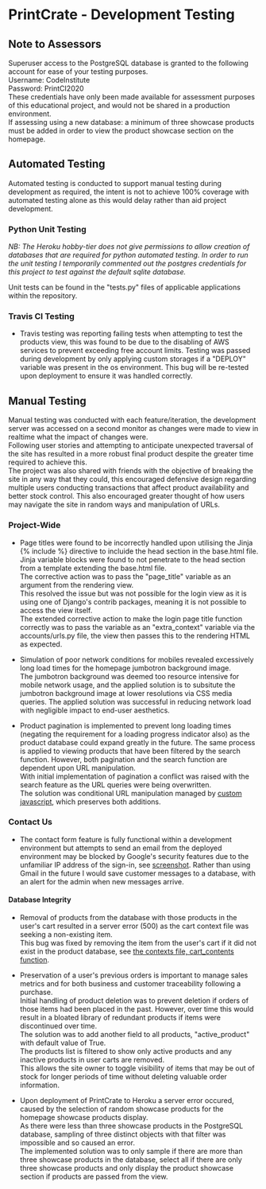 # PrintCrate - Development Testing

## Note to Assessors

Superuser access to the PostgreSQL database is granted to the following account for ease of your testing purposes.  
Username: CodeInstitute  
Password: PrintCI2020  
These credentials have only been made available for assessment purposes of this educational project, and would not be shared in a production environment.  
If assessing using a new database: a minimum of three showcase products must be added in order to view the product showcase section on the homepage.

## Automated Testing

Automated testing is conducted to support manual testing during development as required, the intent is not to achieve 100% coverage with automated testing alone as this would delay rather than aid project development.

### Python Unit Testing

_NB: The Heroku hobby-tier does not give permissions to allow creation of databases that are required for python automated testing. In order to run the unit testing I temporarily commented out the postgres credentials for this project to test against the default sqlite database._

Unit tests can be found in the "tests.py" files of applicable applications within the repository.

### Travis CI Testing

- Travis testing was reporting failing tests when attempting to test the products view, this was found to be due to the disabling of AWS services to prevent exceeding free account limits. Testing was passed during development by only applying custom storages if a "DEPLOY" variable was present in the os environment. This bug will be re-tested upon deployment to ensure it was handled correctly.

## Manual Testing

Manual testing was conducted with each feature/iteration, the development server was accessed on a second monitor as changes were made to view in realtime what the impact of changes were.  
Following user stories and attempting to anticipate unexpected traversal of the site has resulted in a more robust final product despite the greater time required to achieve this.  
The project was also shared with friends with the objective of breaking the site in any way that they could, this encouraged defensive design regarding multiple users conducting transactions that affect product availability and better stock control. This also encouraged greater thought of how users may navigate the site in random ways and manipulation of URLs.

### Project-Wide

- Page titles were found to be incorrectly handled upon utilising the Jinja {% include %} directive to incluide the head section in the base.html file.  
  Jinja variable blocks were found to not penetrate to the head section from a template extending the base.html file.  
  The corrective action was to pass the "page_title" variable as an argument from the rendering view.  
  This resolved the issue but was not possible for the login view as it is using one of Django's contrib packages, meaning it is not possible to access the view itself.  
  The extended corrective action to make the login page title function correctly was to pass the variable as an "extra_context" variable via the accounts/urls.py file, the view then passes this to the rendering HTML as expected.

- Simulation of poor network conditions for mobiles revealed excessively long load times for the homepage jumbotron background image.  
  The jumbotron background was deemed too resource intensive for mobile network usage, and the applied solution is to subsitute the jumbotron background image at lower resolutions via CSS media queries. The applied solution was successful in reducing network load with negligible impact to end-user aesthetics.

- Product pagination is implemented to prevent long loading times (negating the requirement for a loading progress indicator also) as the product database could expand greatly in the future.
  The same process is applied to viewing products that have been filtered by the search function. However, both pagination and the search function are dependent upon URL manipulation.  
   With initial implementation of pagination a conflict was raised with the search feature as the URL queries were being overwritten.  
   The solution was conditional URL manipulation managed by [custom javascript](static/js/custom.js), which preserves both additions.

### Contact Us

- The contact form feature is fully functional within a development environment but attempts to send an email from the deployed environment may be blocked by Google's security features due to the unfamiliar IP address of the sign-in, see [screenshot](https://ibb.co/nBDRXbv).
  Rather than using Gmail in the future I would save customer messages to a database, with an alert for the admin when new messages arrive.

#### Database Integrity

- Removal of products from the database with those products in the user's cart resulted in a server error (500) as the cart context file was seeking a non-existing item.  
  This bug was fixed by removing the item from the user's cart if it did not exist in the product database, see [the contexts file, cart_contents function](cart\contexts.py).

- Preservation of a user's previous orders is important to manage sales metrics and for both business and customer traceability following a purchase.  
  Initial handling of product deletion was to prevent deletion if orders of those items had been placed in the past. However, over time this would result in a bloated library of redundant products if items were discontinued over time.  
  The solution was to add another field to all products, "active_product" with default value of True.  
  The products list is filtered to show only active products and any inactive products in user carts are removed.  
  This allows the site owner to toggle visibility of items that may be out of stock for longer periods of time without deleting valuable order information.

- Upon deployment of PrintCrate to Heroku a server error occured, caused by the selection of random showcase products for the homepage showcase products display.  
  As there were less than three showcase products in the PostgreSQL database, sampling of three distinct objects with that filter was impossible and so caused an error.  
  The implemented solution was to only sample if there are more than three showcase products in the database, select all if there are only three showcase products and only display the product showcase section if products are passed from the view.
